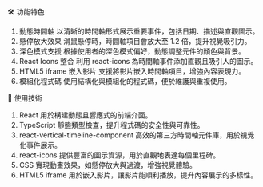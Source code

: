 🛠️ 功能特色

1. 動態時間軸
   以清晰的時間軸形式展示重要事件，包括日期、描述與直觀圖示。
2. 懸停放大效果
   滑鼠懸停時，時間軸項目會放大至 1.2 倍，提升視覺吸引力。
3. 深色模式支援
   根據使用者的深色模式偏好，動態調整元件的顏色與背景。
4. React Icons 整合
   利用 react-icons 為時間軸事件添加直觀且吸引人的圖示。
5. HTML5 iframe 嵌入影片
   支援將影片嵌入時間軸項目，增強內容表現力。
6. 模組化程式碼
   使用結構化與模組化的程式碼，便於維護與重複使用。

🧰 使用技術

1. React
   用於構建動態且響應式的前端介面。
2. TypeScript
   靜態類型檢查，提升程式碼的安全性與可靠性。
3. react-vertical-timeline-component
   高效的第三方時間軸元件庫，用於視覺化事件展示。
4. react-icons
   提供豐富的圖示資源，用於直觀地表達每個里程碑。
5. CSS
   實現動畫效果，如懸停放大與過渡，增強視覺體驗。
6. HTML5 iframe
   用於嵌入影片，讓影片能順利播放，提升內容展示的多樣性。
